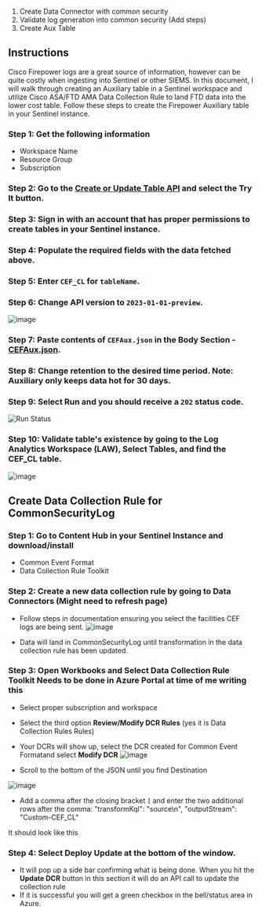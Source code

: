 1. Create Data Connector with common security
2. Validate log generation into common security (Add steps)
3. Create Aux Table

## Instructions

Cisco Firepower logs are a great source of information, however can be quite costly when ingesting into Sentinel or other SIEMS. In this document, I will walk through creating an Auxiliary table in a Sentinel workspace and utilize Cisco ASA/FTD AMA Data Collection Rule to land FTD data into the lower cost table. Follow these steps to create the Firepower Auxiliary table in your Sentinel instance.

### Step 1: Get the following information
- Workspace Name
- Resource Group
- Subscription

### Step 2: Go to the [Create or Update Table API](https://learn.microsoft.com/en-us/rest/api/loganalytics/tables/create-or-update?view=rest-loganalytics-2022-10-01&tabs=HTTP) and select the **Try It** button.

### Step 3: Sign in with an account that has proper permissions to create tables in your Sentinel instance.

### Step 4: Populate the required fields with the data fetched above.

### Step 5: Enter `CEF_CL` for `tableName`.

### Step 6: Change API version to `2023-01-01-preview`.

![image](https://github.com/user-attachments/assets/1430ff9c-cc59-4446-b5de-07b2b4112a3e)


### Step 7: Paste contents of `CEFAux.json` in the Body Section - [CEFAux.json](https://github.com/MSJosh/documentation/blob/main/Sentinel/Firewall/CommonSecurityLog/CEFAux.json).

### Step 8: Change retention to the desired time period. **Note:** Auxiliary only keeps data hot for 30 days.

### Step 9: Select **Run** and you should receive a `202` status code.

![Run Status](https://github.com/user-attachments/assets/606a1002-a61f-41f5-aeb8-e01f3eda775c)

### Step 10: Validate table's existence by going to the Log Analytics Workspace (LAW), Select Tables, and find the CEF_CL table.
![image](https://github.com/user-attachments/assets/d3e814d1-c149-4553-879c-af020ced1aab)


## Create Data Collection Rule for CommonSecurityLog

### Step 1: Go to Content Hub in your Sentinel Instance and download/install 
  - Common Event Format
  - Data Collection Rule Toolkit 

### Step 2: Create a new data collection rule by going to Data Connectors (Might need to refresh page)
- Follow steps in documentation ensuring you select the facilities CEF logs are being sent.
  ![image](https://github.com/user-attachments/assets/66bceaa1-aae0-4ff5-addd-220a74b690ed)

- Data will land in CommonSecurityLog until transformation in the data collection rule has been updated.

### Step 3: Open Workbooks and Select Data Collection Rule Toolkit **Needs to be done in Azure Portal at time of me writing this**
- Select proper subscription and workspace
- Select the third option **Review/Modify DCR Rules** (yes it is Data Collection Rules Rules)
- Your DCRs will show up, select the DCR created for  Common Event Formatand select **Modify DCR**
 ![image](https://github.com/user-attachments/assets/121f16a2-0b4f-4f93-b571-d681f237644a)

- Scroll to the bottom of the JSON until you find Destination

![image](https://github.com/user-attachments/assets/b3f18174-92fa-428b-a01a-d07a56746499)

- Add a comma after the closing bracket `]` and enter the two additional rows after the comma:
          "transformKql": "source\n",
          "outputStream": "Custom-CEF_CL"

It should look like this

### Step 4: Select **Deploy Update** at the bottom of the window. 
- It will pop up a side bar confirming what is being done. When you hit the **Update DCR** button in this section it will do an API call to update the collection rule
- If it is successful you will get a green checkbox in the bell/status area in Azure.
